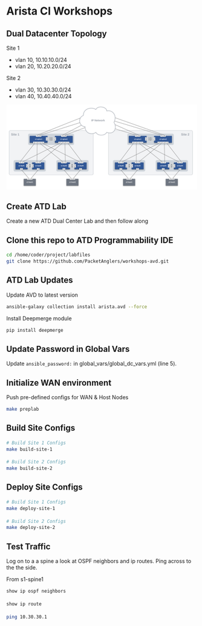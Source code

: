 # Arista CI Workshops

## Dual Datacenter Topology

Site 1

- vlan 10, 10.10.10.0/24
- vlan 20, 10.20.20.0/24

Site 2

- vlan 30, 10.30.30.0/24
- vlan 40, 10.40.40.0/24

![ATD L2LS Topo](images/atd-avd-dual-dc-l2ls-topo.png)

## Create ATD Lab

Create a new ATD Dual Center Lab and then follow along
## Clone this repo to ATD Programmability IDE

``` bash
cd /home/coder/project/labfiles
git clone https://github.com/PacketAnglers/workshops-avd.git
```

## ATD Lab Updates

Update AVD to latest version

``` bash
ansible-galaxy collection install arista.avd --force
```

Install Deepmerge module

``` bash
pip install deepmerge
```

## Update Password in Global Vars

Update `ansible_password:` in global_vars/global_dc_vars.yml (line 5).

## Initialize WAN environment

Push pre-defined configs for WAN & Host Nodes

``` bash
make preplab
```

## Build Site Configs

``` bash
# Build Site 1 Configs
make build-site-1

# Build Site 2 Configs
make build-site-2
```

## Deploy Site Configs

``` bash
# Build Site 1 Configs
make deploy-site-1

# Build Site 2 Configs
make deploy-site-2
```

## Test Traffic

Log on to a a spine a look at OSPF neighbors and ip routes.  Ping across to the the side.

From s1-spine1

``` bash
show ip ospf neighbors

show ip route

ping 10.30.30.1
```